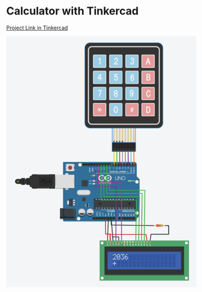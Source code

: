 # Calculator with Tinkercad

[Project Link in Tinkercad](https://www.tinkercad.com/things/84Skimvy1ZV)

![Calculator](https://github.com/AbdullahBelikirik/Arduino/blob/main/Calculator/Simulation_Photos/Calculator.png)
